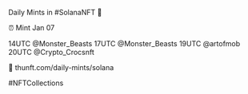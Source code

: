 Daily Mints in #SolanaNFT 🚀

⏰ Mint Jan 07

14UTC @Monster_Beasts
17UTC @Monster_Beasts
19UTC @artofmob
20UTC @Crypto_Crocsnft

🔗 thunft.com/daily-mints/solana

#NFTCollections